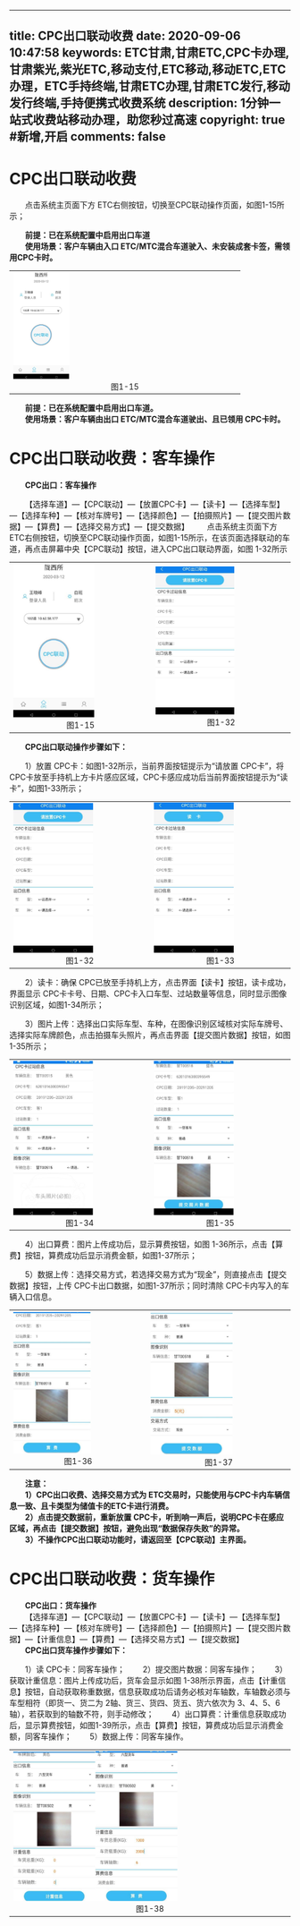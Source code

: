 
---
title:  CPC出口联动收费
date: 2020-09-06 10:47:58
keywords: ETC甘肃,甘肃ETC,CPC卡办理,甘肃紫光,紫光ETC,移动支付,ETC移动,移动ETC,ETC办理，ETC手持终端,甘肃ETC办理,甘肃ETC发行,移动发行终端,手持便携式收费系统
description: 1分钟一站式收费站移动办理，助您秒过高速
copyright: true #新增,开启
comments: false
---

# CPC出口联动收费
&emsp;&emsp;点击系统主页面下方 ETC右侧按钮，切换至CPC联动操作页面，如图1-15所示；
<div style="font-weight:bold;">&emsp;&emsp;前提：已在系统配置中启用出口车道</div>
<div style="font-weight:bold;">&emsp;&emsp;使用场景：客户车辆由入口 ETC/MTC混合车道驶入、未安装成套卡签，需领用CPC卡时。</div>
<table>
  <td><img src="/pub-images/laneCpc-1.jpg"  width="25%" /><div style="text-align:center;">图1-15</div></td>
   </table>
<div style="font-weight:bold;">&emsp;&emsp;前提：已在系统配置中启用出口车道。</div>
<div style="font-weight:bold;">&emsp;&emsp;使用场景：客户车辆由出口 ETC/MTC混合车道驶出、且已领用  CPC卡时。</div>
   
# CPC出口联动收费：客车操作
<div style="font-weight:bold;">&emsp;&emsp;CPC出口：客车操作</div>

&emsp;&emsp;【选择车道】—【CPC联动】—【放置CPC卡】—【读卡】—【选择车型】—【选择车种】—【核对车牌号】—【选择颜色】—【拍摄照片】—【提交图片数据】—【算费】—【选择交易方式】—【提交数据】
&emsp;&emsp;点击系统主页面下方 ETC右侧按钮，切换至CPC联动操作页面，如图1-15所示，在该页面选择联动的车道，再点击屏幕中央【CPC联动】按钮，进入CPC出口联动界面，如图 1-32所示
<table>
        <td><img src="/pub-images/laneCpcExitPassengerCar-1.jpg"  width="60%" /><div style="text-align:center;">图1-15</div></td>
         <td><img src="/pub-images/laneCpcExitPassengerCar-2.jpg"  width="60%" /><div style="text-align:center;">图1-32</div></td>
       </table>
<div style="font-weight:bold;">&emsp;&emsp;CPC出口联动操作步骤如下：</div>

&emsp;&emsp;1）放置 CPC卡：如图1-32所示，当前界面按钮提示为“请放置 CPC卡”，将 CPC卡放至手持机上方卡片感应区域，CPC卡感应成功后当前界面按钮提示为“读卡”，如图1-33所示；
<table>
        <td><img src="/pub-images/laneCpcExitPassengerCar-2.jpg"  width="60%" /><div style="text-align:center;">图1-32</div></td>
         <td><img src="/pub-images/laneCpcExitPassengerCar-3.jpg"  width="60%" /><div style="text-align:center;">图1-33</div></td>
       </table>
&emsp;&emsp;2）读卡：确保 CPC已放至手持机上方，点击界面【读卡】按钮，读卡成功，界面显示 CPC卡卡号、日期、CPC卡入口车型、过站数量等信息，同时显示图像识别区域，如图1-34所示；

&emsp;&emsp;3）图片上传：选择出口实际车型、车种，在图像识别区域核对实际车牌号、选择实际车牌颜色，点击拍摄车头照片，再点击界面【提交图片数据】按钮，如图1-35所示；
<table>
        <td><img src="/pub-images/laneCpcExitPassengerCar-4.jpg"  width="60%" /><div style="text-align:center;">图1-34</div></td>
         <td><img src="/pub-images/laneCpcExitPassengerCar-5.jpg"  width="60%" /><div style="text-align:center;">图1-35</div></td>
       </table>
&emsp;&emsp;4）出口算费：图片上传成功后，显示算费按钮，如图 1-36所示，点击【算费】按钮，算费成功后显示消费金额，如图1-37所示；

&emsp;&emsp;5）数据上传：选择交易方式，若选择交易方式为“现金”，则直接点击【提交数据】按钮，上传 CPC卡出口数据，如图1-37所示；同时清除 CPC卡内写入的车辆入口信息。
<table>
        <td><img src="/pub-images/laneCpcExitPassengerCar-6.jpg"  width="60%" /><div style="text-align:center;">图1-36</div></td>
         <td><img src="/pub-images/laneCpcExitPassengerCar-7.jpg"  width="60%" /><div style="text-align:center;">图1-37</div></td>
       </table>
 
<div style="font-weight:bold;"> &emsp;&emsp;注意：</div>
<div style="font-weight:bold;"> &emsp;&emsp;1）CPC出口收费、选择交易方式为  ETC交易时，只能使用与CPC卡内车辆信息一致、且卡类型为储值卡的ETC卡进行消费。</div> 
<div style="font-weight:bold;"> &emsp;&emsp;2）点击提交数据前，重新放置 CPC卡，听到响一声后，说明CPC卡在感应区域，再点击【提交数据】按钮，避免出现“数据保存失败”的异常。</div> 
<div style="font-weight:bold;"> &emsp;&emsp;3）不操作CPC出口联动功能时，请返回至【CPC联动】主界面。</div>
  
# CPC出口联动收费：货车操作
<div style="font-weight:bold;">&emsp;&emsp;CPC出口：货车操作</div>
&emsp;&emsp;【选择车道】—【CPC联动】—【放置CPC卡】—【读卡】—【选择车型】—【选择车种】—【核对车牌号】—【选择颜色】—【拍摄照片】—【提交图片数据】—【计重信息】—【算费】—【选择交易方式】—【提交数据】
<div style="font-weight:bold;">&emsp;&emsp;CPC出口货车操作步骤如下：</div>

&emsp;&emsp;1）读 CPC卡：同客车操作；
&emsp;&emsp;2）提交图片数据：同客车操作；
&emsp;&emsp;3）获取计重信息：图片上传成功后，货车会显示如图 1-38所示界面，点击【计重信息】按钮，自动获取称重数据，信息获取成功后请务必核对车轴数，车轴数必须与车型相符（即货一、货二为 2轴、货三、货四、货五、货六依次为   3、4、5、6轴），若获取到的轴数不符，则手动修改；
&emsp;&emsp;4）出口算费：计重信息获取成功后，显示算费按钮，如图1-39所示，点击【算费】按钮，算费成功后显示消费金额，同客车操作；
&emsp;&emsp;5）数据上传：同客车操作。
<table>
        <td><img src="/pub-images/laneCpcExitPassengerVar-1.jpg"  width="60%" /><div style="text-align:center;">图1-38</div></td>
       </table>


